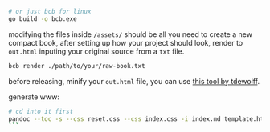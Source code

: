 ```bash
# or just bcb for linux
go build -o bcb.exe
```

modifying the files inside `/assets/` should be all you need to create a new compact book, after setting up how your project should look, render to `out.html` inputing your original source from a `txt` file.
```bash
bcb render ./path/to/your/raw-book.txt
```

before releasing, minify your `out.html` file, you can use [this tool by tdewolff](https://github.com/tdewolff/minify/releases/latest).

generate www:
````bash
# cd into it first
pandoc --toc -s --css reset.css --css index.css -i index.md template.html -o index.html --template=template.html
```